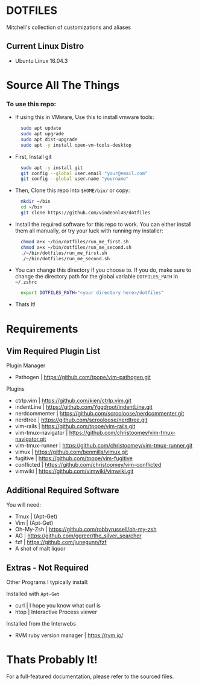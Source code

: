 # DOTFILES
Mitchell's collection of customizations and aliases

## Current Linux Distro
 - Ubuntu Linux 16.04.3

# Source All The Things
### To use this repo:
 - If using this in VMware, Use this to install vmware tools:
   ```sh
     sudo apt update
     sudo apt upgrade
     sudo apt dist-upgrade
     sudo apt -y install open-vm-tools-desktop
   ```
 - First, Install git
   ```sh
     sudo apt -y install git
     git config --global user.email "your@email.com"
     git config --global user.name "yourname"
   ```
 - Then, Clone this repo into `$HOME/bin/` or copy:
   ```sh
     mkdir ~/bin
     cd ~/bin
     git clone https://github.com/vindennl48/dotfiles
   ```
 - Install the required software for this repo to work.  You can either
   install them all manually, or try your luck with running my installer:
   ```sh
     chmod a+x ~/bin/dotfiles/run_me_first.sh
     chmod a+x ~/bin/dotfiles/run_me_second.sh
     ./~/bin/dotfiles/run_me_first.sh
     ./~/bin/dotfiles/run_me_second.sh
   ```
  
 - You can change this directory if you choose to. If you
   do, make sure to change the directory path for the
   global variable `DOTFILES_PATH` in `~/.zshrc`
   ```sh
     export DOTFILES_PATH="<your directory here>/dotfiles"
   ```
 - Thats It!

# Requirements

## Vim Required Plugin List
 Plugin Manager
  - Pathogen | https://github.com/tpope/vim-pathogen.git

 Plugins
  - ctrlp.vim | https://github.com/kien/ctrlp.vim.git
  - indentLine | https://github.com/Yggdroot/indentLine.git
  - nerdcommenter | https://github.com/scrooloose/nerdcommenter.git
  - nerdtree | https://github.com/scrooloose/nerdtree.git
  - vim-rails | https://github.com/tpope/vim-rails.git
  - vim-tmux-navigator | https://github.com/christoomey/vim-tmux-navigator.git
  - vim-tmux-runner | https://github.com/christoomey/vim-tmux-runner.git
  - vimux | https://github.com/benmills/vimux.git
  - fugitive | https://github.com/tpope/vim-fugitive
  - conflicted | https://github.com/christoomey/vim-conflicted
  - vimwiki | https://github.com/vimwiki/vimwiki.git

## Additional Required Software
You will need:
 - Tmux | (Apt-Get)
 - Vim | (Apt-Get)
 - Oh-My-Zsh | https://github.com/robbyrussell/oh-my-zsh
 - AG | https://github.com/ggreer/the_silver_searcher
 - fzf | https://github.com/junegunn/fzf
 - A shot of malt liquor

## Extras - Not Required
Other Programs I typically install:

Installed with `Apt-Get`
 - curl | I hope you know what curl is
 - htop | Interactive Process viewer

Installed from the Interwebs
 - RVM ruby version manager | https://rvm.io/

# Thats Probably It!
For a full-featured documentation, please refer to the sourced files.

